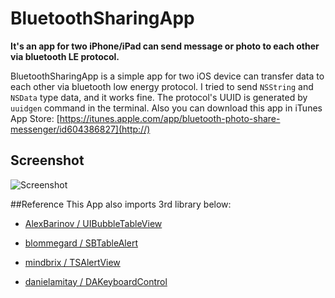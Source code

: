 BluetoothSharingApp
===================  

**It's an app for two iPhone/iPad can send message or photo to each other via bluetooth LE protocol.**

BluetoothSharingApp is a simple app for two iOS device can transfer data to each other via bluetooth low energy protocol. I tried to send `NSString` and `NSData` type data, and it works fine. The protocol's UUID is generated by `uuidgen` command in the terminal. Also you can download this app in iTunes App Store: 
[https://itunes.apple.com/app/bluetooth-photo-share-messenger/id604386827](http://)

## Screenshot
![Screenshot](https://raw.github.com/ZZBHuang/BluetoothSharingApp/master/screenshot-1.png)

##Reference
This App also imports 3rd library below:

* [AlexBarinov / UIBubbleTableView](https://github.com/AlexBarinov/UIBubbleTableView)  

* [blommegard / SBTableAlert](https://github.com/blommegard/SBTableAlert)

* [mindbrix / TSAlertView](https://github.com/mindbrix/TSAlertView)

* [danielamitay / DAKeyboardControl](https://github.com/danielamitay/DAKeyboardControl)

